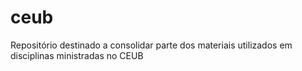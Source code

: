 # ceub
Repositório destinado a consolidar parte dos materiais utilizados em disciplinas ministradas no CEUB
